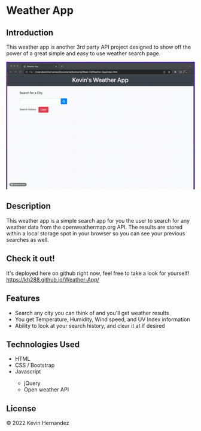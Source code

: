 # Weather App

## Introduction
This weather app is another 3rd party API project designed to show off the power of a great simple and easy to use weather search page.

![Screen Capture of website demonstrating search and delete history](assets/demo1.gif)

## Description
This weather app is a simple search app for you the user to search for any weather data from the openweathermap.org API. The results are stored within a local storage spot in your browser so you can see your previous searches as well.

## Check it out!
It's deployed here on github right now, feel free to take a look for yourself!
https://kh288.github.io/Weather-App/

## Features
<ul>
<li>Search any city you can think of and you'll get weather results</li>
<li>You get Temperature, Humidity, Wind speed, and UV Index information</li>
<li>Ability to look at your search history, and clear it at if desired</li>
</ul>

## Technologies Used
<ul>
<li>HTML</li>
<li>CSS / Bootstrap</li>
<li>Javascript</li>
    <ul>
    <li>jQuery</li>
    <li>Open weather API</li>
    </ul>
</ul>

## License

&copy; 2022 Kevin Hernandez